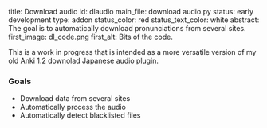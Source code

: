 title: Download audio
id: dlaudio
main_file: download audio.py
status: early development
type: addon
status_color: red
status_text_color: white
abstract: The goal is to automatically download pronunciations from several sites.
first_image: dl_code.png
first_alt: Bits of the code.

This is a work in progress that is intended as a more versatile
version of my old Anki 1.2 downolad Japanese audio plugin.

### Goals

* Download data from several sites
* Automatically process the audio
* Automatically detect blacklisted files

